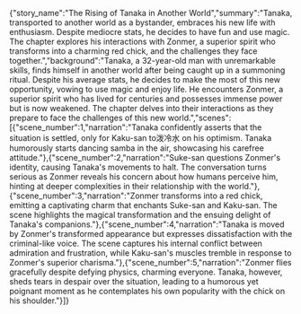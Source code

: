 {"story_name":"The Rising of Tanaka in Another World","summary":"Tanaka, transported to another world as a bystander, embraces his new life with enthusiasm. Despite mediocre stats, he decides to have fun and use magic. The chapter explores his interactions with Zonmer, a superior spirit who transforms into a charming red chick, and the challenges they face together.","background":"Tanaka, a 32-year-old man with unremarkable skills, finds himself in another world after being caught up in a summoning ritual. Despite his average stats, he decides to make the most of this new opportunity, vowing to use magic and enjoy life. He encounters Zonmer, a superior spirit who has lived for centuries and possesses immense power but is now weakened. The chapter delves into their interactions as they prepare to face the challenges of this new world.","scenes":[{"scene_number":1,"narration":"Tanaka confidently asserts that the situation is settled, only for Kaku-san to泼冷水 on his optimism. Tanaka humorously starts dancing samba in the air, showcasing his carefree attitude."},{"scene_number":2,"narration":"Suke-san questions Zonmer's identity, causing Tanaka's movements to halt. The conversation turns serious as Zonmer reveals his concern about how humans perceive him, hinting at deeper complexities in their relationship with the world."},{"scene_number":3,"narration":"Zonmer transforms into a red chick, emitting a captivating charm that enchants Suke-san and Kaku-san. The scene highlights the magical transformation and the ensuing delight of Tanaka's companions."},{"scene_number":4,"narration":"Tanaka is moved by Zonmer's transformed appearance but expresses dissatisfaction with the criminal-like voice. The scene captures his internal conflict between admiration and frustration, while Kaku-san's muscles tremble in response to Zonmer's superior charisma."},{"scene_number":5,"narration":"Zonmer flies gracefully despite defying physics, charming everyone. Tanaka, however, sheds tears in despair over the situation, leading to a humorous yet poignant moment as he contemplates his own popularity with the chick on his shoulder."}]}